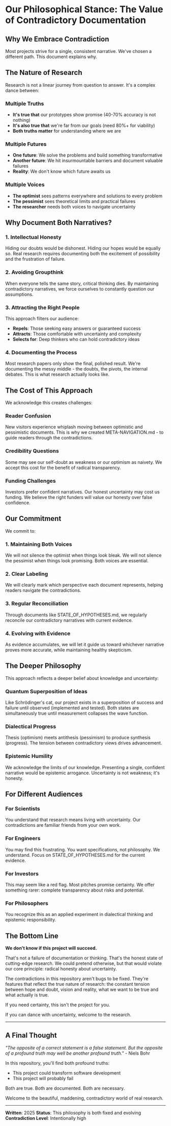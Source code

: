 # Our Philosophical Stance: The Value of Contradictory Documentation

## Why We Embrace Contradiction

Most projects strive for a single, consistent narrative. We've chosen a different path. This document explains why.

## The Nature of Research

Research is not a linear journey from question to answer. It's a complex dance between:

### Multiple Truths
- **It's true that** our prototypes show promise (40-70% accuracy is not nothing)
- **It's also true that** we're far from our goals (need 80%+ for viability)
- **Both truths matter** for understanding where we are

### Multiple Futures
- **One future**: We solve the problems and build something transformative
- **Another future**: We hit insurmountable barriers and document valuable failures
- **Reality**: We don't know which future awaits us

### Multiple Voices
- **The optimist** sees patterns everywhere and solutions to every problem
- **The pessimist** sees theoretical limits and practical failures
- **The researcher** needs both voices to navigate uncertainty

## Why Document Both Narratives?

### 1. Intellectual Honesty
Hiding our doubts would be dishonest. Hiding our hopes would be equally so. Real research requires documenting both the excitement of possibility and the frustration of failure.

### 2. Avoiding Groupthink
When everyone tells the same story, critical thinking dies. By maintaining contradictory narratives, we force ourselves to constantly question our assumptions.

### 3. Attracting the Right People
This approach filters our audience:
- **Repels**: Those seeking easy answers or guaranteed success
- **Attracts**: Those comfortable with uncertainty and complexity
- **Selects for**: Deep thinkers who can hold contradictory ideas

### 4. Documenting the Process
Most research papers only show the final, polished result. We're documenting the messy middle - the doubts, the pivots, the internal debates. This is what research actually looks like.

## The Cost of This Approach

We acknowledge this creates challenges:

### Reader Confusion
New visitors experience whiplash moving between optimistic and pessimistic documents. This is why we created META-NAVIGATION.md - to guide readers through the contradictions.

### Credibility Questions
Some may see our self-doubt as weakness or our optimism as naivety. We accept this cost for the benefit of radical transparency.

### Funding Challenges
Investors prefer confident narratives. Our honest uncertainty may cost us funding. We believe the right funders will value our honesty over false confidence.

## Our Commitment

We commit to:

### 1. Maintaining Both Voices
We will not silence the optimist when things look bleak. We will not silence the pessimist when things look promising. Both voices are essential.

### 2. Clear Labeling
We will clearly mark which perspective each document represents, helping readers navigate the contradictions.

### 3. Regular Reconciliation
Through documents like STATE_OF_HYPOTHESES.md, we regularly reconcile our contradictory narratives with current evidence.

### 4. Evolving with Evidence
As evidence accumulates, we will let it guide us toward whichever narrative proves more accurate, while maintaining healthy skepticism.

## The Deeper Philosophy

This approach reflects a deeper belief about knowledge and uncertainty:

### Quantum Superposition of Ideas
Like Schrödinger's cat, our project exists in a superposition of success and failure until observed (implemented and tested). Both states are simultaneously true until measurement collapses the wave function.

### Dialectical Progress
Thesis (optimism) meets antithesis (pessimism) to produce synthesis (progress). The tension between contradictory views drives advancement.

### Epistemic Humility
We acknowledge the limits of our knowledge. Presenting a single, confident narrative would be epistemic arrogance. Uncertainty is not weakness; it's honesty.

## For Different Audiences

### For Scientists
You understand that research means living with uncertainty. Our contradictions are familiar friends from your own work.

### For Engineers
You may find this frustrating. You want specifications, not philosophy. We understand. Focus on STATE_OF_HYPOTHESES.md for the current evidence.

### For Investors
This may seem like a red flag. Most pitches promise certainty. We offer something rarer: complete transparency about risks and potential.

### For Philosophers
You recognize this as an applied experiment in dialectical thinking and epistemic responsibility.

## The Bottom Line

**We don't know if this project will succeed.**

That's not a failure of documentation or thinking. That's the honest state of cutting-edge research. We could pretend otherwise, but that would violate our core principle: radical honesty about uncertainty.

The contradictions in this repository aren't bugs to be fixed. They're features that reflect the true nature of research: the constant tension between hope and doubt, vision and reality, what we want to be true and what actually is true.

If you need certainty, this isn't the project for you.

If you can dance with uncertainty, welcome to the research.

---

## A Final Thought

*"The opposite of a correct statement is a false statement. But the opposite of a profound truth may well be another profound truth."* - Niels Bohr

In this repository, you'll find both profound truths:
- This project could transform software development
- This project will probably fail

Both are true. Both are documented. Both are necessary.

Welcome to the beautiful, maddening, contradictory world of real research.

---

**Written**: 2025
**Status**: This philosophy is both fixed and evolving
**Contradiction Level**: Intentionally high